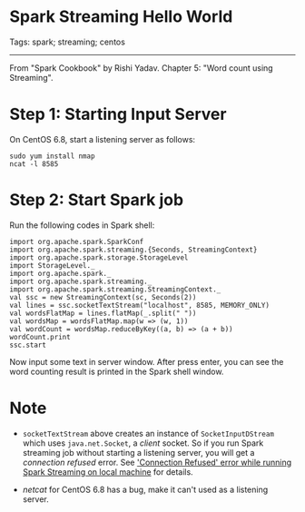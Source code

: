 # Spark Streaming Hello World
Tags: spark; streaming; centos

------

From "Spark Cookbook" by Rishi Yadav. Chapter 5: "Word count using Streaming".

# Step 1: Starting Input Server

On CentOS 6.8, start a listening server as follows:
```
sudo yum install nmap
ncat -l 8585
```

# Step 2: Start Spark job

Run the following codes in Spark shell:
```
import org.apache.spark.SparkConf
import org.apache.spark.streaming.{Seconds, StreamingContext}
import org.apache.spark.storage.StorageLevel
import StorageLevel._
import org.apache.spark._
import org.apache.spark.streaming._
import org.apache.spark.streaming.StreamingContext._
val ssc = new StreamingContext(sc, Seconds(2))
val lines = ssc.socketTextStream("localhost", 8585, MEMORY_ONLY)
val wordsFlatMap = lines.flatMap(_.split(" "))
val wordsMap = wordsFlatMap.map(w => (w, 1))
val wordCount = wordsMap.reduceByKey((a, b) => (a + b))
wordCount.print
ssc.start
```
Now input some text in server window. After press enter,
you can see the word counting result is printed in the Spark shell window.

# Note

* `socketTextStream` above creates an instance of `SocketInputDStream`
  which uses `java.net.Socket`, a *client* socket.
  So if you run Spark streaming job without starting a listening server,
  you will get a *connection refused* error. See
  ['Connection Refused' error while running Spark Streaming on local machine](https://stackoverflow.com/questions/31632824/connection-refused-error-while-running-spark-streaming-on-local-machine)
  for details.

* *netcat* for CentOS 6.8 has a bug, make it can't used as a listening server.

